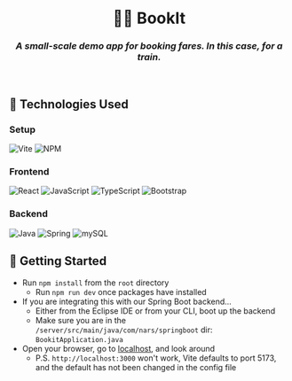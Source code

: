 <h1 align="center">
  <br>
    🚅💨 BookIt
    <h3 align="center">
        <i>A small-scale demo app for booking fares. In this case, for a train.</i>
      <br>
    </h3>
    <br>
</h1>

## 👾 Technologies Used

### Setup
<!-- Vite --> <!-- NPM -->
![Vite](https://img.shields.io/badge/vite-%23646CFF.svg?style=for-the-badge&logo=vite&logoColor=white) ![NPM](https://img.shields.io/badge/NPM-%23CB3837.svg?style=for-the-badge&logo=npm&logoColor=white)


### Frontend
<!-- React --> <!-- JavaScript --> <!-- TypeScript --> <!-- Bootstrap -->
![React](https://img.shields.io/badge/react-%2320232a.svg?style=for-the-badge&logo=react&logoColor=%2361DAFB) ![JavaScript](https://img.shields.io/badge/javascript-%23323330.svg?style=for-the-badge&logo=javascript&logoColor=%23F7DF1E) ![TypeScript](https://img.shields.io/badge/typescript-27609E?style=for-the-badge&logo=typescript&logoColor=white) ![Bootstrap](https://img.shields.io/badge/bootstrap-%238511FA.svg?style=for-the-badge&logo=bootstrap&logoColor=white)


### Backend
<!-- Java --> <!-- Spring --> <!-- mySQL -->
![Java](https://img.shields.io/badge/java-%23ED8B00.svg?style=for-the-badge&logo=openjdk&logoColor=white) ![Spring](https://img.shields.io/badge/spring-6db33f?style=for-the-badge&logo=spring&logoColor=white) ![mySQL](https://img.shields.io/badge/mysql-00758F?style=for-the-badge&logo=mysql&logoColor=white)


## 🚀 Getting Started

- Run `npm install` from the `root` directory
  - Run `npm run dev` once packages have installed
- If you are integrating this with our Spring Boot backend...
  - Either from the Eclipse IDE or from your CLI, boot up the backend
  - Make sure you are in the `/server/src/main/java/com/nars/springboot` dir: `BookitApplication.java`
- Open your browser, go to [localhost](http://localhost:5173), and look around
  - P.S. `http://localhost:3000` won't work, Vite defaults to port 5173, and the default has not been changed in the config file
